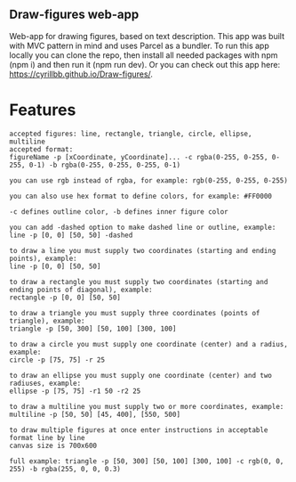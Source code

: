 ## Draw-figures web-app

Web-app for drawing figures, based on text description. This app was built with MVC pattern in mind and uses Parcel as a bundler.
To run this app locally you can clone the repo, then install all needed packages with npm (npm i) and then run it (npm run dev).
Or you can check out this app here: https://cyrillbb.github.io/Draw-figures/.

# Features
    accepted figures: line, rectangle, triangle, circle, ellipse, multiline
    accepted format:
    figureName -p [xCoordinate, yCoordinate]... -c rgba(0-255, 0-255, 0-255, 0-1) -b rgba(0-255, 0-255, 0-255, 0-1)

    you can use rgb instead of rgba, for example: rgb(0-255, 0-255, 0-255)

    you can also use hex format to define colors, for example: #FF0000

    -c defines outline color, -b defines inner figure color

    you can add -dashed option to make dashed line or outline, example:
    line -p [0, 0] [50, 50] -dashed

    to draw a line you must supply two coordinates (starting and ending points), example:
    line -p [0, 0] [50, 50]

    to draw a rectangle you must supply two coordinates (starting and ending points of diagonal), example:
    rectangle -p [0, 0] [50, 50]

    to draw a triangle you must supply three coordinates (points of triangle), example:
    triangle -p [50, 300] [50, 100] [300, 100]
    
    to draw a circle you must supply one coordinate (center) and a radius, example:
    circle -p [75, 75] -r 25

    to draw an ellipse you must supply one coordinate (center) and two radiuses, example:
    ellipse -p [75, 75] -r1 50 -r2 25

    to draw a multiline you must supply two or more coordinates, example:
    multiline -p [50, 50] [45, 400], [550, 500]

    to draw multiple figures at once enter instructions in acceptable format line by line
    canvas size is 700x600

    full example: triangle -p [50, 300] [50, 100] [300, 100] -c rgb(0, 0, 255) -b rgba(255, 0, 0, 0.3)
